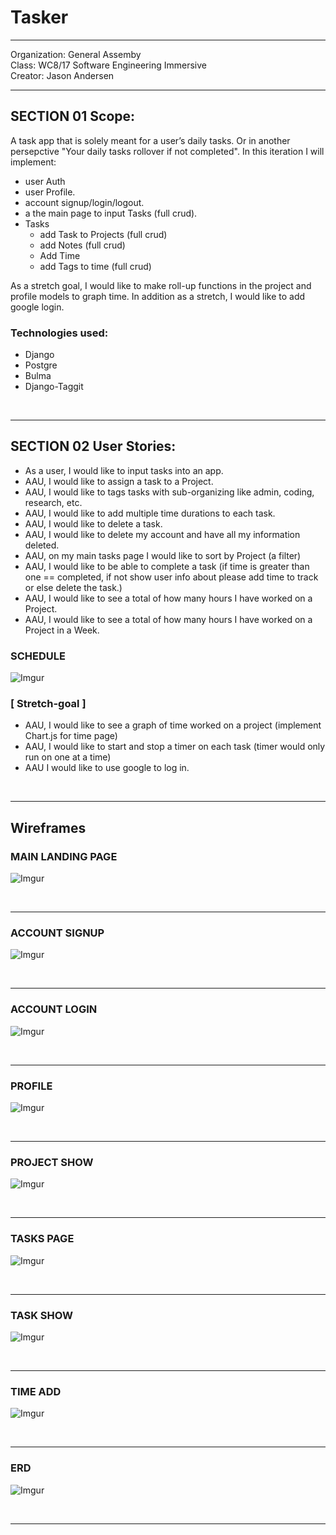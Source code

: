 # Tasker

---

Organization: General Assemby <br>
Class: WC8/17 Software Engineering Immersive <br>
Creator: Jason Andersen <br>

---


## SECTION 01 Scope:
A task app that is solely meant for a user’s daily tasks. Or in another persepctive "Your daily tasks rollover if not completed".  In this iteration I will implement: <br>
* user Auth
* user Profile. 
* account signup/login/logout. 
* a the main page to input Tasks (full crud). 
* Tasks 
    * add Task to Projects (full crud) 
    * add Notes (full crud)
    * Add Time 
    * add Tags to time (full crud)

As a stretch goal, I would like to make roll-up functions in the project and profile models to graph time. In addition as a stretch, I would like to add google login.


 ### Technologies used:
 * Django
 * Postgre
 * Bulma
 * Django-Taggit


<br>
<hr>

## SECTION 02 User Stories:
* As a user, I would like to input tasks into an app.
* AAU, I would like to assign a task to a Project.
* AAU, I would like to tags tasks with sub-organizing like admin, coding, research, etc.
* AAU, I would like to add multiple time durations to each task.
* AAU, I would like to delete a task.
* AAU, I would like to delete my account and have all my information deleted.
* AAU, on my main tasks page I would like to sort by Project (a filter)
* AAU, I would like to be able to complete a task (if time is greater than one == completed, if not show user info about please add time to track or else delete the task.)
* AAU, I would like to see a total of how many hours I have worked on a Project.
* AAU, I would like to see a total of how many hours I have worked on a Project in a Week.

### SCHEDULE 
![Imgur](https://i.imgur.com/rZyRipal.jpg)


### [ Stretch-goal ]
* AAU, I would like to see a graph of time worked  on a project (implement Chart.js for time page)
* AAU, I would like to start and stop a timer on each task (timer would only run on one at a time)
* AAU I would like to use google to log in.

<br>
<hr>

## Wireframes
### MAIN LANDING PAGE 
![Imgur](https://i.imgur.com/wD0J1CIl.jpg)

<br>
<hr>

### ACCOUNT SIGNUP 
![Imgur](https://i.imgur.com/ptofudyl.jpg)

<br>
<hr>

### ACCOUNT LOGIN 
![Imgur](https://i.imgur.com/TgpXlFbl.jpg)

<br>
<hr>

### PROFILE 
![Imgur](https://i.imgur.com/TXh44Ejl.jpg)

<br>
<hr>

### PROJECT SHOW 
![Imgur](https://i.imgur.com/sEs8cyYl.jpg)

<br>
<hr>

### TASKS PAGE 
![Imgur](https://i.imgur.com/L5F3RIAl.jpg)

<br>
<hr>

### TASK SHOW 
![Imgur](https://i.imgur.com/lvrR6QPl.jpg)

<br>
<hr>

### TIME ADD 
![Imgur](https://i.imgur.com/VKO7H3Yl.jpg)

<br>
<hr>


### ERD 
![Imgur](https://i.imgur.com/6MMSX2kh.jpg)

<br>
<hr>

